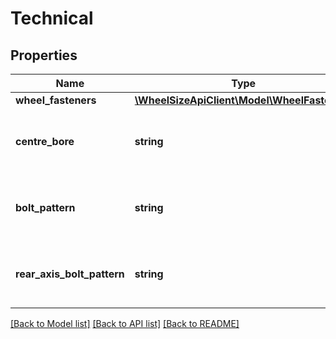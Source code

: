 # Technical

## Properties
Name | Type | Description | Notes
------------ | ------------- | ------------- | -------------
**wheel_fasteners** | [**\WheelSizeApiClient\Model\WheelFasteners**](WheelFasteners.md) |  | 
**centre_bore** | **string** | Centre bore diameter, mm (e.g. &#x60;64.1&#x60;, can be __*&#x60;N/A&#x60;*__) | 
**bolt_pattern** | **string** | Bolt pattern (e.g. &#x60;5x105&#x60;, can be __*&#x60;N/A&#x60;*__) | 
**rear_axis_bolt_pattern** | **string** | Bolt pattern (e.g. &#x60;5x105&#x60;, can be __*&#x60;N/A&#x60;*__) | 

[[Back to Model list]](../README.md#documentation-for-models) [[Back to API list]](../README.md#documentation-for-api-endpoints) [[Back to README]](../README.md)



